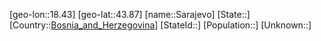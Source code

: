 ﻿---
location: [43.87,18.43]
type: City
tags:
- geo/City


SpocWebEntityId: 33951
isDeleted: false
confidential: public

---
[geo-lon::18.43]
[geo-lat::43.87]
[name::Sarajevo]
[State::]
[Country::[Bosnia_and_Herzegovina](geo/Continent/Europe/Bosnia_and_Herzegovina.md)]
[StateId::]
[Population::]
[Unknown::]

